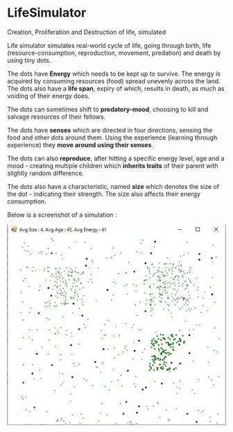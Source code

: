 # LifeSimulator
Creation, Proliferation and Destruction of life, simulated

Life simulator simulates real-world cycle of life, going through birth, life (resource-consumption, reproduction, movement, predation) and death by using tiny dots.

The dots have **Energy** which needs to be kept up to survive. The energy is acquired by consuming resources (food) spread unevenly across the
land. The dots also have a **life span**, expiry of which, results in death, as much as voiding of their energy does.

The dots can sometimes shift to **predatory-mood**, choosing to kill and salvage resources of their fellows. 

The dots have **senses** which are directed in four directions, sensing the food and other dots around them. Using the experience (learning through experience) they **move around using their senses**.

The dots can also **reproduce**, after hitting a specific energy level, age and a mood - creating multiple children which **inherits traits** of their parent with slightly random difference.

The dots also have a characteristic, named **size** which denotes the size of the dot - indicating their strength. The size also affects their energy consumption.

Below is a screenshot of a simulation :

![Screenshot](https://github.com/Ascalonic/LifeSimulator/blob/master/Screenshots/SC09012020.JPG)
